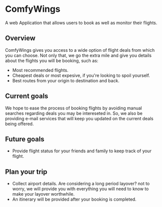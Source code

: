 # ComfyWings
A web Application that allows users to book as well as monitor their flights. 

## Overview
ComfyWings gives you access to a wide option of flight deals from which you can choose. Not only that, we go the extra mile and give you details about the flights you will be booking, such as:
* Most recommended flights. 
* Cheapest deals or most expesive, if you're looking to spoil yourself.
* Best routes from your origin to destination and back. 


## Current goals
We hope to ease the process of booking flights by avoiding manual searches regarding deals you may be intereseted in. So, we also be providing e-mail services that will keep you updated on the current deals being offered. 

## Future goals
* Provide flight status for your friends and family to keep track of your flight.

## Plan your trip
* Collect airport details. Are considering a long period layover? not to worry, we will provide you with everything you will need to know to make your layover worthwhile.
* An itinerary will be provided after your booking is completed.